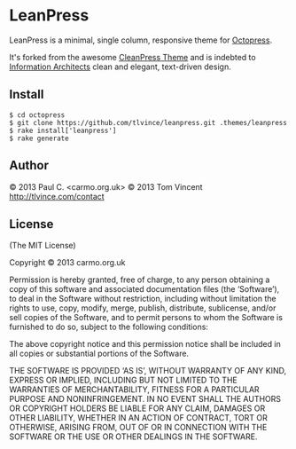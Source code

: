 # LeanPress

LeanPress is a minimal, single column, responsive theme for
[Octopress][].

It's forked from the awesome [CleanPress Theme][cleanpress] and is indebted to
[Information Architects][ia] clean and elegant, text-driven design.

[Octopress]: http://octopress.org.
[cleanpress]: https://github.com/macjasp/cleanpress
[ia]: http://ia.net/blog

## Install

    $ cd octopress
    $ git clone https://github.com/tlvince/leanpress.git .themes/leanpress
    $ rake install['leanpress']
    $ rake generate

## Author

© 2013 Paul C. <carmo.org.uk>
© 2013 Tom Vincent <http://tlvince.com/contact>

## License

(The MIT License)

Copyright © 2013 carmo.org.uk

Permission is hereby granted, free of charge, to any person obtaining a copy of
this software and associated documentation files (the ‘Software’), to deal in
the Software without restriction, including without limitation the rights to
use, copy, modify, merge, publish, distribute, sublicense, and/or sell copies
of the Software, and to permit persons to whom the Software is furnished to do
so, subject to the following conditions:

The above copyright notice and this permission notice shall be included in all
copies or substantial portions of the Software.

THE SOFTWARE IS PROVIDED ‘AS IS’, WITHOUT WARRANTY OF ANY KIND, EXPRESS OR
IMPLIED, INCLUDING BUT NOT LIMITED TO THE WARRANTIES OF MERCHANTABILITY,
FITNESS FOR A PARTICULAR PURPOSE AND NONINFRINGEMENT. IN NO EVENT SHALL THE
AUTHORS OR COPYRIGHT HOLDERS BE LIABLE FOR ANY CLAIM, DAMAGES OR OTHER
LIABILITY, WHETHER IN AN ACTION OF CONTRACT, TORT OR OTHERWISE, ARISING FROM,
OUT OF OR IN CONNECTION WITH THE SOFTWARE OR THE USE OR OTHER DEALINGS IN THE
SOFTWARE.
